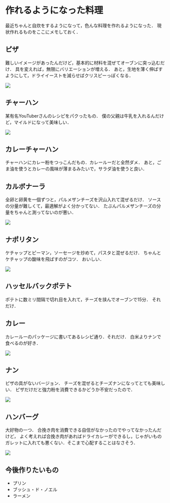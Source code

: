 # 作れるようになった料理

最近ちゃんと自炊をするようになって，色んな料理を作れるようになった．
現状作れるものをここにメモしておく．

## ピザ

難しいイメージがあったんだけど，基本的に材料を混ぜてオーブンに突っ込むだけ．
具を変えれば，無限にバリエーションが増える．
あと，生地を薄く伸ばすようにして，ドライイーストを減らせばクリスピーっぽくなる．

![](./ピザ.JPG)

## チャーハン

某有名YouTuberさんのレシピをパクったもの．
僕の父親は牛乳を入れるんだけど，マイルドになって美味しい．

![](./チャーハン.jpg)

## カレーチャーハン

チャーハンにカレー粉をつっこんだもの．カレールーだと全然ダメ．
あと，ごま油を使うとカレーの風味が薄まるみたいで，サラダ油を使うと良い．

## カルボナーラ

全卵と卵黄を一個ずつと，パルメザンチーズを沢山入れて混ぜるだけ．
ソースの分量が難しくて，最適解がよく分かってない．
たぶんパルメザンチーズの分量をちゃんと測ってないのが悪い．

![](./カルボナーラ.jpg)

## ナポリタン

ケチャップとピーマン，ソーセージを炒めて，パスタと混ぜるだけ．
ちゃんとケチャップの酸味を飛ばすのがコツ．
おいしい．

![](./ナポリタン.JPG)

## ハッセルバックポテト

ポテトに数ミリ間隔で切れ目を入れて，チーズを挟んでオーブンで15分．
それだけ．

## カレー

カレールーのパッケージに書いてあるレシピ通り．それだけ．
白米よりナンで食べるのが好き．


![](./カレー.jpg)

## ナン

ピザの具がないバージョン．
チーズを混ぜるとチーズナンになってとても美味しい．
ピザだけだと強力粉を消費できるかどうか不安だったので．

![](./ナン.JPG)

## ハンバーグ

大好物の一つ．
合挽き肉を消費できる自信がなかったのでやってなかったんだけど，
よく考えれば合挽き肉があればドライカレーができるし，じゃがいものガレットに入れても悪くない．そこまで心配することはなさそう．

![](./ハンバーグ.jpg)

## 今後作りたいもの

* プリン
* ブッシュ・ド・ノエル
* ラーメン
